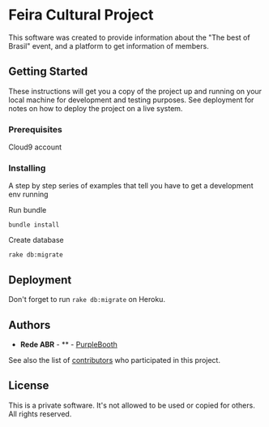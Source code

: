# Feira Cultural Project

This software was created to provide information about the "The best of Brasil" event, and a platform to get information of members.

## Getting Started

These instructions will get you a copy of the project up and running on your local machine for development and testing purposes. See deployment for notes on how to deploy the project on a live system.

### Prerequisites

Cloud9 account


### Installing

A step by step series of examples that tell you have to get a development env running

Run bundle
```
bundle install
```

Create database
```
rake db:migrate
```


## Deployment

Don't forget to run ```rake db:migrate``` on Heroku.

## Authors

* **Rede ABR** - ** - [PurpleBooth](https://github.com/PurpleBooth)

See also the list of [contributors](https://github.com/your/project/contributors) who participated in this project.

## License

This is a private software. It's not allowed to be used or copied for others.
All rights reserved.
